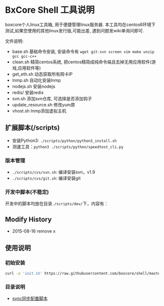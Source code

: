 BxCore Shell 工具说明
=====

boxcore个人linux工具箱, 用于便捷管理linux服务器. 本工具均在centos6环境下测试,如果您使用的其他linux发行版,可能出差, 遇到问题发wiki单询问即可. 

文件说明:

- base.sh 基础命令安装, 安装命令有 `wget git-svn screen vim make unzip gcc gcc-c++`
- clean.sh 精简centos系统, 把centos精简成纯命令端且去掉无用应用软件(游戏,应用软件等)
- get_eth.sh 动态获取所有网卡IP
- lnmp.sh 自动化安装lnmp
- nodejs.sh 安装nodejs
- redis/ 安装redis
- svn.sh 添加svn仓库, 可选择是否添加钩子
- update_resource.sh 修改yum原
- vhost.sh lnmp添加虚拟主机

## 扩展脚本(/scripts)


- 安装Python3: `./scripts/python/python3_install.sh`
- 测速工具：`python3 ./scripts/python/speedtest_cli.py`


### 版本管理
- `./scripts/cvs/svn.sh`: 编译安装svn，v1.9
- `./scripts/cvs/git.sh`: 编译安装git

### 开发中脚本(不稳定)
开发中的脚本均放在目录`./scripts/dev/`下，内容有：


Modify History
------------------
- 2015-08-16 remove x


## 使用说明

### 初始安装

```bash
curl -o 'init.sh' https://raw.githubusercontent.com/boxcore/shell/master/init.sh && chmod +x init.sh && ./init.sh
```


### 目录说明

* [sync同步配置脚本](scripts/my-ops/sync-web.sh)
